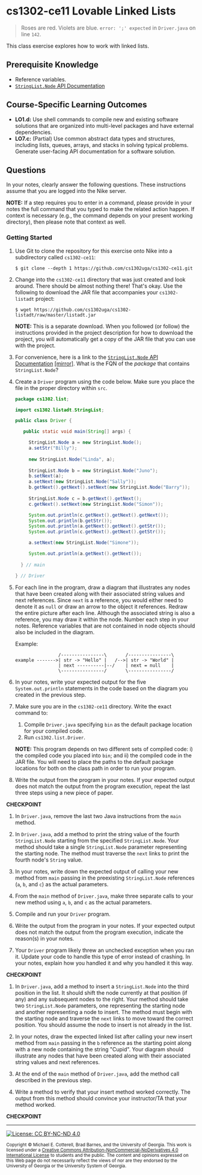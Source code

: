 # cs1302-ce11 Lovable Linked Lists 

> Roses are red. 
> Violets are blue. 
> `error: ';' expected` in `Driver.java` on line `142`.

This class exercise explores how to work with linked lists.

## Prerequisite Knowledge

* Reference variables.
* [`StringList.Node` API Documentation](http://cobweb.cs.uga.edu/~mec/cs1302/listadt-api/cs1302/listadt/StringList.Node.html)

## Course-Specific Learning Outcomes

* **LO1.d:** Use shell commands to compile new and existing software solutions that are organized into 
multi-level packages and have external dependencies.
* **LO7.c:** (Partial) Use common abstract data types and structures, including lists, queues, arrays, 
and stacks in solving typical problems.  Generate user-facing API documentation for a software solution.

## Questions

In your notes, clearly answer the following questions. These instructions assume that you are 
logged into the Nike server. 

**NOTE:** If a step requires you to enter in a command, please provide in your notes the full 
command that you typed to make the related action happen. If context is necessary (e.g., the 
command depends on your present working directory), then please note that context as well.

### Getting Started

1. Use Git to clone the repository for this exercise onto Nike into a subdirectory called `cs1302-ce11`:

   ```
   $ git clone --depth 1 https://github.com/cs1302uga/cs1302-ce11.git
   ```

1. Change into the `cs1302-ce11` directory that was just created and look around. There should be
   almost nothing there! That's okay. Use the following to download the JAR file that accompanies your
   `cs1302-listadt` project:
   
   ```
   $ wget https://github.com/cs1302uga/cs1302-listadt/raw/master/listadt.jar
   ```
   
   **NOTE:** This is a separate download. When you followed (or follow) the instructions provided
   in the project description for how to download the project, you will automatically get a copy of
   the JAR file that you can use with the project.

1. For convenience, here is a link to the 
   [`StringList.Node` API Documentation](http://cobweb.cs.uga.edu/~mec/cs1302/listadt-api/cs1302/listadt/StringList.Node.html) [[mirror]](https://michaelcotterell.com/listadt-api/cs1302/listadt/StringList.Node.html).
   What is the FQN of the _package_ that contains `StringList.Node`?

1. Create a `Driver` program using the code below. Make sure you place the file in the proper directory
   within `src`.

   ```java
   package cs1302.list;

   import cs1302.listadt.StringList;

   public class Driver {
   
      public static void main(String[] args) {

        StringList.Node a = new StringList.Node();
        a.setStr("Billy");
        
        new StringList.Node("Linda", a);
        
        StringList.Node b = new StringList.Node("Juno");
        b.setNext(a);
        a.setNext(new StringList.Node("Sally"));
        b.getNext().getNext().setNext(new StringList.Node("Barry"));
        
        StringList.Node c = b.getNext().getNext();
        c.getNext().setNext(new StringList.Node("Simon"));

        System.out.println(c.getNext().getNext().getNext());
        System.out.println(b.getStr());
        System.out.println(a.getNext().getNext().getStr());
        System.out.println(c.getNext().getNext().getStr());

        a.setNext(new StringList.Node("Simone"));

        System.out.println(a.getNext().getNext());
        
     } // main

   } // Driver
    ```

1. For each line in the program, draw a diagram that illustrates any nodes that have been created along with 
   their associated string values and next references. Since `next` is a reference, you would either need to 
   denote it as `null` or draw an arrow to the object it references. Redraw the entire picture after each line.
   Although the associated string is also a reference, you may draw it within the node. Number each step in 
   your notes. Reference variables that are not contained in node objects should also be included in the 
   diagram. 
   
   Example:
   ```
                   /----------------\       /----------------\
   example ------->| str -> "Hello" |   /-->| str -> "World" |
                   | next ----------|--/    | next = null    |
                   \----------------/       \----------------/
   ```
   
1. In your notes, write your expected output for the five `System.out.println` statements in the code based 
   on the diagram you created in the previous step. 
   
1. Make sure you are in the `cs1302-ce11` directory. Write the exact command to:
   1. Compile `Driver.java` specifying `bin` as the default package location for your compiled code.
   1. Run `cs1302.list.Driver`.
   
   **NOTE:** This program depends on two different sets of compiled code: i) the compiled code you placed
   into `bin`; and ii) the compiled code in the JAR file. You will need to place the paths to the default 
   package locations for both on the class path in order to run your program.

1. Write the output from the program in your notes. If your expected output does not match the output from the 
   program execution, repeat the last three steps using a new piece of paper.
   
**CHECKPOINT**

1. In `Driver.java`, remove the last two Java instructions from the `main` method.

1. In `Driver.java`, add a method to print the string value of the fourth `StringList.Node` starting from the 
   specified `StringList.Node`. Your method should take a single `StringList.Node` parameter representing the 
   starting node. The method must traverse the `next` links to print the fourth node's `String` value.
   
1. In your notes, write down the expected output of calling your new method from `main` passing in 
   the preexisting `StringList.Node` references (`a`, `b`, and `c`) as the actual parameters.

1. From the `main` method of `Driver.java`, make three separate calls to your new method using `a`, `b`,
   and `c` as the actual parameters.
   
1. Compile and run your `Driver` program. 

1. Write the output from the program in your notes. If your expected output does not match the output from the 
   program execution, indicate the reason(s) in your notes.
   
1. Your `Driver` program likely threw an unchecked exception when you ran it. Update your code to handle this 
   type of error instead of crashing. In your notes, explain how you handled it and why you handled it this way.

**CHECKPOINT**

1. In `Driver.java`, add a method to insert a `StringList.Node` into the third position in the list. It should 
   shift the node currently at that position (if any) and any subsequent nodes to the right. Your 
   method should take two `StringList.Node` parameters, one representing the starting node and another
   representing a node to insert. The method must begin with the starting node and traverse the `next` links to
   move toward the correct position. You should assume the node to insert is not already in the list.
  
1. In your notes, draw the expected linked list after calling your new insert method from `main` passing in 
   the `b` reference as the starting point along with a new node containing the string "Cupid". Your diagram 
   should illustrate any nodes that have been created along with their associated string values and next 
   references.

1. At the end of the `main` method of `Driver.java`, add the method call described in the previous step.
   
1. Write a method to verify that your insert method worked correctly. The output from this method should convince
   your instructor/TA that your method worked.

**CHECKPOINT**

<hr/>

[![License: CC BY-NC-ND 4.0](https://img.shields.io/badge/License-CC%20BY--NC--ND%204.0-lightgrey.svg)](http://creativecommons.org/licenses/by-nc-nd/4.0/)

<small>
Copyright &copy; Michael E. Cotterell, Brad Barnes, and the University of Georgia.
This work is licensed under a <a rel="license" href="http://creativecommons.org/licenses/by-nc-nd/4.0/">Creative Commons Attribution-NonCommercial-NoDerivatives 4.0 International License</a> to students and the public.
The content and opinions expressed on this Web page do not necessarily reflect the views of nor are they endorsed by the University of Georgia or the University System of Georgia.
</small>

